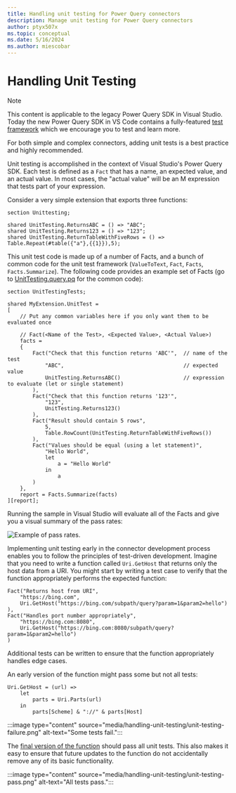 ```yaml
---
title: Handling unit testing for Power Query connectors
description: Manage unit testing for Power Query connectors
author: ptyx507x
ms.topic: conceptual
ms.date: 5/16/2024
ms.author: miescobar
---
```


# Handling Unit Testing

>[!NOTE]
> This content is applicable to the legacy Power Query SDK in Visual Studio. Today the new Power Query SDK in VS Code contains a fully-featured [test framework](/powerquery-docs/sdk-testframework/test-framework.md) which we encourage you to test and learn more.

For both simple and complex connectors, adding unit tests is a best practice and highly recommended.

Unit testing is accomplished in the context of Visual Studio's Power Query SDK. Each test is defined as a `Fact` that has a name, an expected value, and an actual value. In most cases, the "actual value" will be an M expression that tests part of your expression.

Consider a very simple extension that exports three functions:

```powerquery-m
section Unittesting;

shared UnitTesting.ReturnsABC = () => "ABC";
shared UnitTesting.Returns123 = () => "123";
shared UnitTesting.ReturnTableWithFiveRows = () => Table.Repeat(#table({"a"},{{1}}),5);
```

This unit test code is made up of a number of Facts, and a bunch of common code for the unit test framework (`ValueToText`, `Fact`, `Facts`, `Facts.Summarize`). The following code provides an example set of Facts (go to [UnitTesting.query.pq](https://github.com/Microsoft/DataConnectors/tree/master/samples/UnitTesting) for the common code):

```powerquery-m
section UnitTestingTests;

shared MyExtension.UnitTest = 
[
    // Put any common variables here if you only want them to be evaluated once

    // Fact(<Name of the Test>, <Expected Value>, <Actual Value>)
    facts = 
    {
        Fact("Check that this function returns 'ABC'",  // name of the test
            "ABC",                                      // expected value
            UnitTesting.ReturnsABC()                    // expression to evaluate (let or single statement)
        ),
        Fact("Check that this function returns '123'",
            "123",
            UnitTesting.Returns123()
        ),
        Fact("Result should contain 5 rows",
            5,
            Table.RowCount(UnitTesting.ReturnTableWithFiveRows())
        ),
        Fact("Values should be equal (using a let statement)",
            "Hello World",
            let
                a = "Hello World"
            in
                a
        )
    },
    report = Facts.Summarize(facts)
][report];
```

Running the sample in Visual Studio will evaluate all of the Facts and give you a visual summary of the pass rates:

![Example of pass rates.](media/handling-unit-testing/unit-testing-1.png)

Implementing unit testing early in the connector development process enables you to follow the principles of test-driven development. Imagine that you need to write a function called `Uri.GetHost` that returns only the host data from a URI. You might start by writing a test case to verify that the function appropriately performs the expected function:

```powerquery-m
Fact("Returns host from URI",
    "https://bing.com",
    Uri.GetHost("https://bing.com/subpath/query?param=1&param2=hello")
),
Fact("Handles port number appropriately",
    "https://bing.com:8080",
    Uri.GetHost("https://bing.com:8080/subpath/query?param=1&param2=hello")
)
```

Additional tests can be written to ensure that the function appropriately handles edge cases.

An early version of the function might pass some but not all tests:

```powerquery-m
Uri.GetHost = (url) =>
    let
        parts = Uri.Parts(url)
    in
        parts[Scheme] & "://" & parts[Host]
```

:::image type="content" source="media/handling-unit-testing/unit-testing-failure.png" alt-text="Some tests fail.":::

The [final version of the function](helper-functions.md) should pass all unit tests. This also makes it easy to ensure that future updates to the function do not accidentally remove any of its basic functionality.

:::image type="content" source="media/handling-unit-testing/unit-testing-pass.png" alt-text="All tests pass.":::
